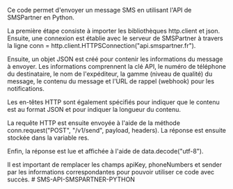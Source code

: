 Ce code permet d'envoyer un message SMS en utilisant l'API de SMSPartner en Python.

La première étape consiste à importer les bibliothèques http.client et json. Ensuite, une connexion est établie avec le serveur de SMSPartner à travers la ligne conn = http.client.HTTPSConnection("api.smspartner.fr").

Ensuite, un objet JSON est créé pour contenir les informations du message à envoyer. Les informations comprennent la clé API, le numéro de téléphone du destinataire, le nom de l'expéditeur, la gamme (niveau de qualité) du message, le contenu du message et l'URL de rappel (webhook) pour les notifications.

Les en-têtes HTTP sont également spécifiés pour indiquer que le contenu est au format JSON et pour indiquer la longueur du contenu.

La requête HTTP est ensuite envoyée à l'aide de la méthode conn.request("POST", "/v1/send", payload, headers). La réponse est ensuite stockée dans la variable res.

Enfin, la réponse est lue et affichée à l'aide de data.decode("utf-8").

Il est important de remplacer les champs apiKey, phoneNumbers et sender par les informations correspondantes pour pouvoir utiliser ce code avec succès.
#   S M S - A P I - S M S P A R T N E R - P Y T H O N  
 